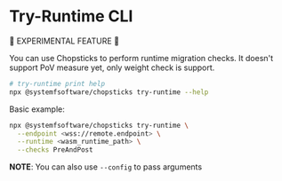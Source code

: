 # Try-Runtime CLI

🚧 EXPERIMENTAL FEATURE 🚧

You can use Chopsticks to perform runtime migration checks. It doesn't support PoV measure yet, only weight check is support.

```bash
# try-runtime print help
npx @systemfsoftware/chopsticks try-runtime --help
```

Basic example:

```bash
npx @systemfsoftware/chopsticks try-runtime \
  --endpoint <wss://remote.endpoint> \
  --runtime <wasm_runtime_path> \
  --checks PreAndPost
```

__NOTE__: You can also use `--config` to pass arguments
